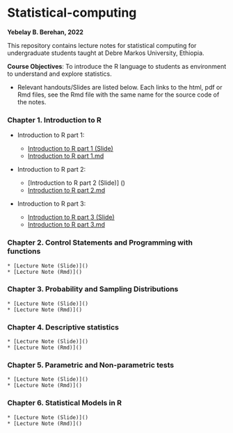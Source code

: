 # Statistical-computing

**Yebelay B. Berehan, 2022**

This repository contains lecture notes for statistical computing for undergraduate students taught at Debre Markos University, Ethiopia. 

**Course Objectives**: To introduce the R language to students as environment to understand and explore statistics.

- Relevant handouts/Slides are listed below. Each links to the html, pdf or Rmd files, see the Rmd file with the same name for the source code of the notes. 

### Chapter 1. Introduction to R

* Introduction to R part 1:
    * [Introduction to R part 1 (Slide)](https://github.com/Yebelay/Statistical-computing/blob/main/Chapter%201/Introduction%20to%20R-Part%201/Introduction%20to%20R-Part%201.pdf)
    * [Introduction to R part 1.md](https://github.com/Yebelay/Statistical-computing/edit/main/Chapter%201/Introduction%20to%20R-Part%201/intro_part_1.md)
   

* Introduction to R part 2:
    *  [Introduction to R part 2 (Slide)] ()
    * [Introduction to R part 2.md]()
    
* Introduction to R part 3:
    * [Introduction to R part 3 (Slide)](https://github.com/Yebelay/Statistical-computing/blob/main/Chapter%201/Introduction%20to%20R-Part%203/Introduction%20to%20R-Part%203.pdf)
    * [Introduction to R part 3.md]()
    
### Chapter 2. Control Statements and Programming with functions
    * [Lecture Note (Slide)]()
    * [Lecture Note (Rmd)]()
### Chapter 3. Probability and Sampling Distributions 
    * [Lecture Note (Slide)]()
    * [Lecture Note (Rmd)]()
### Chapter 4. Descriptive statistics 
    * [Lecture Note (Slide)]()
    * [Lecture Note (Rmd)]()
### Chapter 5.	Parametric and Non-parametric tests 
    * [Lecture Note (Slide)]()
    * [Lecture Note (Rmd)]()
### Chapter 6. Statistical Models in R 
    * [Lecture Note (Slide)]()
    * [Lecture Note (Rmd)]()
